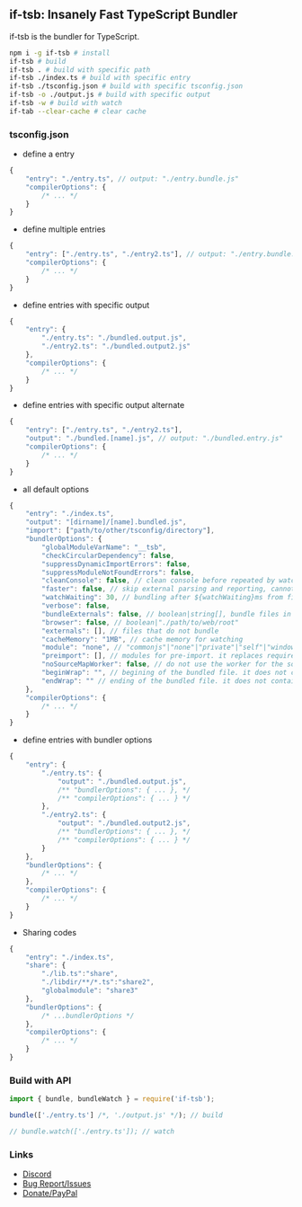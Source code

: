 ## if-tsb: Insanely Fast TypeScript Bundler

if-tsb is the bundler for TypeScript.

```sh
npm i -g if-tsb # install
if-tsb # build
if-tsb . # build with specific path
if-tsb ./index.ts # build with specific entry
if-tsb ./tsconfig.json # build with specific tsconfig.json
if-tsb -o ./output.js # build with specific output
if-tsb -w # build with watch
if-tab --clear-cache # clear cache
```

### tsconfig.json

-   define a entry

```js
{
    "entry": "./entry.ts", // output: "./entry.bundle.js"
    "compilerOptions": {
        /* ... */
    }
}
```

-   define multiple entries

```js
{
    "entry": ["./entry.ts", "./entry2.ts"], // output: "./entry.bundle.js", "./entry2.bundle.js"
    "compilerOptions": {
        /* ... */
    }
}
```

-   define entries with specific output

```js
{
    "entry": {
        "./entry.ts": "./bundled.output.js",
        "./entry2.ts": "./bundled.output2.js"
    },
    "compilerOptions": {
        /* ... */
    }
}
```

-   define entries with specific output alternate

```js
{
    "entry": ["./entry.ts", "./entry2.ts"],
    "output": "./bundled.[name].js", // output: "./bundled.entry.js"
    "compilerOptions": {
        /* ... */
    }
}
```

-   all default options

```js
{
    "entry": "./index.ts",
    "output": "[dirname]/[name].bundled.js",
    "import": ["path/to/other/tsconfig/directory"],
    "bundlerOptions": {
        "globalModuleVarName": "__tsb",
        "checkCircularDependency": false,
        "suppressDynamicImportErrors": false,
        "suppressModuleNotFoundErrors": false,
        "cleanConsole": false, // clean console before repeated by watch
        "faster": false, // skip external parsing and reporting, cannot emit some d.ts and will not replace enum const
        "watchWaiting": 30, // bundling after ${watchWaiting}ms from file modifying
        "verbose": false,
        "bundleExternals": false, // boolean|string[], bundle files in node_modules
        "browser": false, // boolean|"./path/to/web/root"
        "externals": [], // files that do not bundle
        "cacheMemory": "1MB", // cache memory for watching
        "module": "none", // "commonjs"|"none"|"private"|"self"|"window"|"this"|"var (varname)"|"let (varname)"|"const (varname)"
        "preimport": [], // modules for pre-import. it replaces require('name') to __tsb.name,
        "noSourceMapWorker": false, // do not use the worker for the sourcemap generating.
        "beginWrap": "", // begining of the bundled file. it does not contain any lines
        "endWrap": "" // ending of the bundled file. it does not contain any lines
    },
    "compilerOptions": {
        /* ... */
    }
}
```

-   define entries with bundler options

```js
{
    "entry": {
        "./entry.ts": {
            "output": "./bundled.output.js",
            /** "bundlerOptions": { ... }, */
            /** "compilerOptions": { ... } */
        },
        "./entry2.ts": {
            "output": "./bundled.output2.js",
            /** "bundlerOptions": { ... }, */
            /** "compilerOptions": { ... } */
        }
    },
    "bundlerOptions": {
        /* ... */
    },
    "compilerOptions": {
        /* ... */
    }
}
```

-   Sharing codes

```js
{
    "entry": "./index.ts",
    "share": {
        "./lib.ts":"share",
        "./libdir/**/*.ts":"share2",
        "globalmodule": "share3"
    },
    "bundlerOptions": {
        /* ...bundlerOptions */
    },
    "compilerOptions": {
        /* ... */
    }
}
```

### Build with API

```ts
import { bundle, bundleWatch } = require('if-tsb');

bundle(['./entry.ts'] /*, './output.js' */); // build

// bundle.watch(['./entry.ts']); // watch

```

### Links

-   [Discord](https://discord.gg/pC9XdkC)
-   [Bug Report/Issues](https://github.com/bdsx/if-tsb/issues)
-   [Donate/PayPal](https://rua.kr/webapp/donate)
